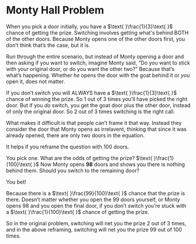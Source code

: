 # Monty Hall Problem

When you pick a door initially, you have a $\text{ }\frac{1}{3}\text{ }$ chance of
getting the prize. Switching involves getting what's behind BOTH of the other
doors. Because Monty opens one of the other doors first, you don’t
think that’s the case, but it is.

Run through the entire scenario, but instead of Monty opening a door
and then asking if you want to switch, imagine Monty said, “Do you
want to stick with your original door, or do you want the other two?”
Because that’s what’s happening. Whether *he* opens the door with the
goat behind it or *you* open it, does not matter. 

If you don’t switch you will ALWAYS have a
$\text{ }\frac{1}{3}\text{ }$ chance of winning the prize.
So 1 out of 3 times you’ll have picked the
right door. But if you *do* switch, you get the goat door plus the
other door, instead of only the original door. So 2 out of 3 times
switching is the right call. 

What makes it difficult is that people
can’t frame it that way. Instead they consider the door that Monty
opens as irrelavent, thinking that since it was already opened,
there are only two doors in the equation. 

It helps if you reframe the question with 100 doors.

You pick one. What are the odds of
getting the prize? $\text{ }\frac{1}{100}\text{ }$ Now Monty opens **98** doors and
shows you there is nothing behind them. Should you switch to the
remaining door?

You bet!

Because there is a $\text{ }\frac{99}{100}\text{ }$ chance
that the prize is there. Doesn’t matter whether you open the 99
doors yourself, or Monty opens 98 and you open the final door, if
you don’t switch you’re stuck with a $\text{ }\frac{1}{100}\text{ }$ chance of
getting the prize. 

So in the original problem, switching will net
you the prize 2 out of 3 times, and in the above reframing, switching
will net you the prize 99 out of 100 times.

